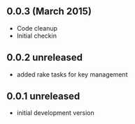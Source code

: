 ## 0.0.3 (March 2015) ##

*   Code cleanup
*   Initial checkin

## 0.0.2 unreleased ##

*   added rake tasks for key management

## 0.0.1 unreleased ##

*   initial development version 


